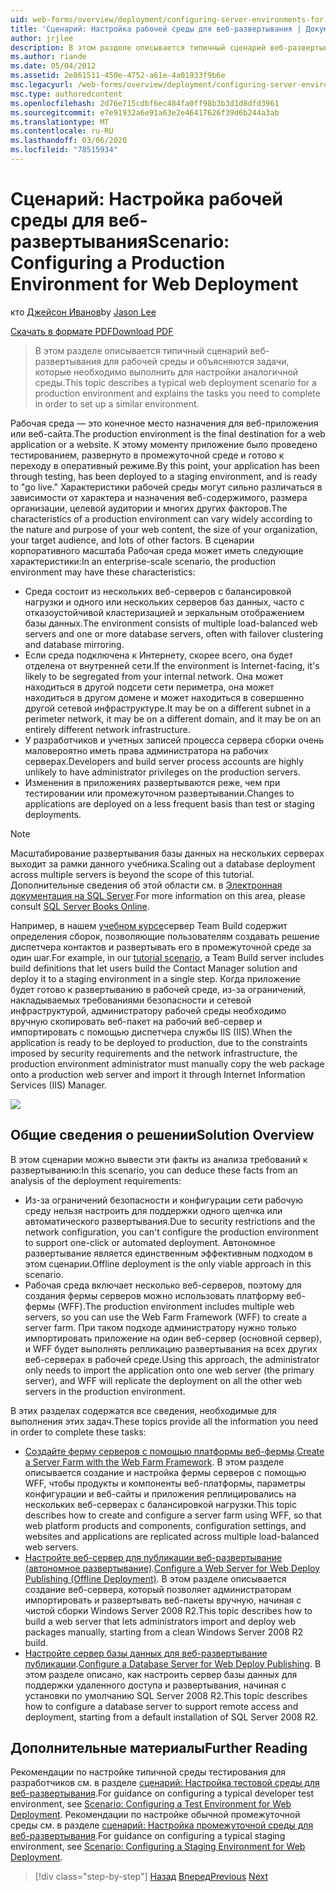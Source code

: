 ```yaml
---
uid: web-forms/overview/deployment/configuring-server-environments-for-web-deployment/scenario-configuring-a-production-environment-for-web-deployment
title: 'Сценарий: Настройка рабочей среды для веб-развертывания | Документация Майкрософт'
author: jrjlee
description: В этом разделе описывается типичный сценарий веб-развертывания для рабочей среды и объясняются задачи, которые необходимо выполнить для настройки аналогичного сценария...
ms.author: riande
ms.date: 05/04/2012
ms.assetid: 2e861511-450e-4752-a61e-4a01933f9b6e
msc.legacyurl: /web-forms/overview/deployment/configuring-server-environments-for-web-deployment/scenario-configuring-a-production-environment-for-web-deployment
msc.type: authoredcontent
ms.openlocfilehash: 2d76e715cdbf6ec484fa0ff98b3b3d1d8dfd3961
ms.sourcegitcommit: e7e91932a6e91a63e2e46417626f39d6b244a3ab
ms.translationtype: MT
ms.contentlocale: ru-RU
ms.lasthandoff: 03/06/2020
ms.locfileid: "78515934"
---
```

# <a name="scenario-configuring-a-production-environment-for-web-deployment"></a><span data-ttu-id="8733e-103">Сценарий: Настройка рабочей среды для веб-развертывания</span><span class="sxs-lookup"><span data-stu-id="8733e-103">Scenario: Configuring a Production Environment for Web Deployment</span></span>

<span data-ttu-id="8733e-104">кто [Джейсон Иванов](https://github.com/jrjlee)</span><span class="sxs-lookup"><span data-stu-id="8733e-104">by [Jason Lee](https://github.com/jrjlee)</span></span>

[<span data-ttu-id="8733e-105">Скачать в формате PDF</span><span class="sxs-lookup"><span data-stu-id="8733e-105">Download PDF</span></span>](https://msdnshared.blob.core.windows.net/media/MSDNBlogsFS/prod.evol.blogs.msdn.com/CommunityServer.Blogs.Components.WeblogFiles/00/00/00/63/56/8130.DeployingWebAppsInEnterpriseScenarios.pdf)

> <span data-ttu-id="8733e-106">В этом разделе описывается типичный сценарий веб-развертывания для рабочей среды и объясняются задачи, которые необходимо выполнить для настройки аналогичной среды.</span><span class="sxs-lookup"><span data-stu-id="8733e-106">This topic describes a typical web deployment scenario for a production environment and explains the tasks you need to complete in order to set up a similar environment.</span></span>

<span data-ttu-id="8733e-107">Рабочая среда — это конечное место назначения для веб-приложения или веб-сайта.</span><span class="sxs-lookup"><span data-stu-id="8733e-107">The production environment is the final destination for a web application or a website.</span></span> <span data-ttu-id="8733e-108">К этому моменту приложение было проведено тестированием, развернуто в промежуточной среде и готово к переходу в оперативный режиме.</span><span class="sxs-lookup"><span data-stu-id="8733e-108">By this point, your application has been through testing, has been deployed to a staging environment, and is ready to "go live."</span></span> <span data-ttu-id="8733e-109">Характеристики рабочей среды могут сильно различаться в зависимости от характера и назначения веб-содержимого, размера организации, целевой аудитории и многих других факторов.</span><span class="sxs-lookup"><span data-stu-id="8733e-109">The characteristics of a production environment can vary widely according to the nature and purpose of your web content, the size of your organization, your target audience, and lots of other factors.</span></span> <span data-ttu-id="8733e-110">В сценарии корпоративного масштаба Рабочая среда может иметь следующие характеристики:</span><span class="sxs-lookup"><span data-stu-id="8733e-110">In an enterprise-scale scenario, the production environment may have these characteristics:</span></span>

- <span data-ttu-id="8733e-111">Среда состоит из нескольких веб-серверов с балансировкой нагрузки и одного или нескольких серверов баз данных, часто с отказоустойчивой кластеризацией и зеркальным отображением базы данных.</span><span class="sxs-lookup"><span data-stu-id="8733e-111">The environment consists of multiple load-balanced web servers and one or more database servers, often with failover clustering and database mirroring.</span></span>
- <span data-ttu-id="8733e-112">Если среда подключена к Интернету, скорее всего, она будет отделена от внутренней сети.</span><span class="sxs-lookup"><span data-stu-id="8733e-112">If the environment is Internet-facing, it's likely to be segregated from your internal network.</span></span> <span data-ttu-id="8733e-113">Она может находиться в другой подсети сети периметра, она может находиться в другом домене и может находиться в совершенно другой сетевой инфраструктуре.</span><span class="sxs-lookup"><span data-stu-id="8733e-113">It may be on a different subnet in a perimeter network, it may be on a different domain, and it may be on an entirely different network infrastructure.</span></span>
- <span data-ttu-id="8733e-114">У разработчиков и учетных записей процесса сервера сборки очень маловероятно иметь права администратора на рабочих серверах.</span><span class="sxs-lookup"><span data-stu-id="8733e-114">Developers and build server process accounts are highly unlikely to have administrator privileges on the production servers.</span></span>
- <span data-ttu-id="8733e-115">Изменения в приложениях развертываются реже, чем при тестировании или промежуточном развертывании.</span><span class="sxs-lookup"><span data-stu-id="8733e-115">Changes to applications are deployed on a less frequent basis than test or staging deployments.</span></span>

> [!NOTE]
> <span data-ttu-id="8733e-116">Масштабирование развертывания базы данных на нескольких серверах выходит за рамки данного учебника.</span><span class="sxs-lookup"><span data-stu-id="8733e-116">Scaling out a database deployment across multiple servers is beyond the scope of this tutorial.</span></span> <span data-ttu-id="8733e-117">Дополнительные сведения об этой области см. в [Электронная документация на SQL Server](https://technet.microsoft.com/library/ms130214.aspx).</span><span class="sxs-lookup"><span data-stu-id="8733e-117">For more information on this area, please consult [SQL Server Books Online](https://technet.microsoft.com/library/ms130214.aspx).</span></span>

<span data-ttu-id="8733e-118">Например, в нашем [учебном курсе](../deploying-web-applications-in-enterprise-scenarios/enterprise-web-deployment-scenario-overview.md)сервер Team Build содержит определения сборок, позволяющие пользователям создавать решение диспетчера контактов и развертывать его в промежуточной среде за один шаг.</span><span class="sxs-lookup"><span data-stu-id="8733e-118">For example, in our [tutorial scenario](../deploying-web-applications-in-enterprise-scenarios/enterprise-web-deployment-scenario-overview.md), a Team Build server includes build definitions that let users build the Contact Manager solution and deploy it to a staging environment in a single step.</span></span> <span data-ttu-id="8733e-119">Когда приложение будет готово к развертыванию в рабочей среде, из-за ограничений, накладываемых требованиями безопасности и сетевой инфраструктурой, администратору рабочей среды необходимо вручную скопировать веб-пакет на рабочий веб-сервер и импортировать с помощью диспетчера службы IIS (IIS).</span><span class="sxs-lookup"><span data-stu-id="8733e-119">When the application is ready to be deployed to production, due to the constraints imposed by security requirements and the network infrastructure, the production environment administrator must manually copy the web package onto a production web server and import it through Internet Information Services (IIS) Manager.</span></span>

![](scenario-configuring-a-production-environment-for-web-deployment/_static/image1.png)

## <a name="solution-overview"></a><span data-ttu-id="8733e-120">Общие сведения о решении</span><span class="sxs-lookup"><span data-stu-id="8733e-120">Solution Overview</span></span>

<span data-ttu-id="8733e-121">В этом сценарии можно вывести эти факты из анализа требований к развертыванию:</span><span class="sxs-lookup"><span data-stu-id="8733e-121">In this scenario, you can deduce these facts from an analysis of the deployment requirements:</span></span>

- <span data-ttu-id="8733e-122">Из-за ограничений безопасности и конфигурации сети рабочую среду нельзя настроить для поддержки одного щелчка или автоматического развертывания.</span><span class="sxs-lookup"><span data-stu-id="8733e-122">Due to security restrictions and the network configuration, you can't configure the production environment to support one-click or automated deployment.</span></span> <span data-ttu-id="8733e-123">Автономное развертывание является единственным эффективным подходом в этом сценарии.</span><span class="sxs-lookup"><span data-stu-id="8733e-123">Offline deployment is the only viable approach in this scenario.</span></span>
- <span data-ttu-id="8733e-124">Рабочая среда включает несколько веб-серверов, поэтому для создания фермы серверов можно использовать платформу веб-фермы (WFF).</span><span class="sxs-lookup"><span data-stu-id="8733e-124">The production environment includes multiple web servers, so you can use the Web Farm Framework (WFF) to create a server farm.</span></span> <span data-ttu-id="8733e-125">При таком подходе администратору нужно только импортировать приложение на один веб-сервер (основной сервер), и WFF будет выполнять репликацию развертывания на всех других веб-серверах в рабочей среде.</span><span class="sxs-lookup"><span data-stu-id="8733e-125">Using this approach, the administrator only needs to import the application onto one web server (the primary server), and WFF will replicate the deployment on all the other web servers in the production environment.</span></span>

<span data-ttu-id="8733e-126">В этих разделах содержатся все сведения, необходимые для выполнения этих задач.</span><span class="sxs-lookup"><span data-stu-id="8733e-126">These topics provide all the information you need in order to complete these tasks:</span></span>

- <span data-ttu-id="8733e-127">[Создайте ферму серверов с помощью платформы веб-фермы](configuring-a-database-server-for-web-deploy-publishing.md).</span><span class="sxs-lookup"><span data-stu-id="8733e-127">[Create a Server Farm with the Web Farm Framework](configuring-a-database-server-for-web-deploy-publishing.md).</span></span> <span data-ttu-id="8733e-128">В этом разделе описывается создание и настройка фермы серверов с помощью WFF, чтобы продукты и компоненты веб-платформы, параметры конфигурации и веб-сайты и приложения реплицировались на нескольких веб-серверах с балансировкой нагрузки.</span><span class="sxs-lookup"><span data-stu-id="8733e-128">This topic describes how to create and configure a server farm using WFF, so that web platform products and components, configuration settings, and websites and applications are replicated across multiple load-balanced web servers.</span></span>
- <span data-ttu-id="8733e-129">[Настройте веб-сервер для публикации веб-развертывание (автономное развертывание)](configuring-a-web-server-for-web-deploy-publishing-offline-deployment.md).</span><span class="sxs-lookup"><span data-stu-id="8733e-129">[Configure a Web Server for Web Deploy Publishing (Offline Deployment)](configuring-a-web-server-for-web-deploy-publishing-offline-deployment.md).</span></span> <span data-ttu-id="8733e-130">В этом разделе описывается создание веб-сервера, который позволяет администраторам импортировать и развертывать веб-пакеты вручную, начиная с чистой сборки Windows Server 2008 R2.</span><span class="sxs-lookup"><span data-stu-id="8733e-130">This topic describes how to build a web server that lets administrators import and deploy web packages manually, starting from a clean Windows Server 2008 R2 build.</span></span>
- <span data-ttu-id="8733e-131">[Настройте сервер базы данных для веб-развертывание публикации](configuring-a-database-server-for-web-deploy-publishing.md).</span><span class="sxs-lookup"><span data-stu-id="8733e-131">[Configure a Database Server for Web Deploy Publishing](configuring-a-database-server-for-web-deploy-publishing.md).</span></span> <span data-ttu-id="8733e-132">В этом разделе описано, как настроить сервер базы данных для поддержки удаленного доступа и развертывания, начиная с установки по умолчанию SQL Server 2008 R2.</span><span class="sxs-lookup"><span data-stu-id="8733e-132">This topic describes how to configure a database server to support remote access and deployment, starting from a default installation of SQL Server 2008 R2.</span></span>

## <a name="further-reading"></a><span data-ttu-id="8733e-133">Дополнительные материалы</span><span class="sxs-lookup"><span data-stu-id="8733e-133">Further Reading</span></span>

<span data-ttu-id="8733e-134">Рекомендации по настройке типичной среды тестирования для разработчиков см. в разделе [сценарий: Настройка тестовой среды для веб-развертывания](scenario-configuring-a-test-environment-for-web-deployment.md).</span><span class="sxs-lookup"><span data-stu-id="8733e-134">For guidance on configuring a typical developer test environment, see [Scenario: Configuring a Test Environment for Web Deployment](scenario-configuring-a-test-environment-for-web-deployment.md).</span></span> <span data-ttu-id="8733e-135">Рекомендации по настройке обычной промежуточной среды см. в разделе [сценарий: Настройка промежуточной среды для веб-развертывания](scenario-configuring-a-staging-environment-for-web-deployment.md).</span><span class="sxs-lookup"><span data-stu-id="8733e-135">For guidance on configuring a typical staging environment, see [Scenario: Configuring a Staging Environment for Web Deployment](scenario-configuring-a-staging-environment-for-web-deployment.md).</span></span>

> [!div class="step-by-step"]
> <span data-ttu-id="8733e-136">[Назад](scenario-configuring-a-staging-environment-for-web-deployment.md)
> [Вперед](configuring-a-web-server-for-web-deploy-publishing-remote-agent.md)</span><span class="sxs-lookup"><span data-stu-id="8733e-136">[Previous](scenario-configuring-a-staging-environment-for-web-deployment.md)
[Next](configuring-a-web-server-for-web-deploy-publishing-remote-agent.md)</span></span>
